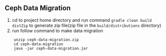 ## Ceph Data Migration

1. cd to project home directory and run command `gradle clean build distZip` to generate zip file(zip file in the `build/distributions` directory)
2. run follow command to make data migration

```shell
    unzip ceph-data-migration.zip
    cd ceph-data-migration
    java -jar ceph-data-migration.jar
```